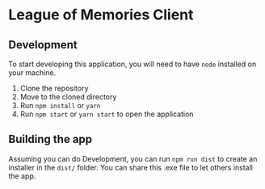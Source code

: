 # League of Memories Client

## Development

To start developing this application, you will need to have `node` installed on your machine.

1. Clone the repository
2. Move to the cloned directory
3. Run `npm install` or `yarn`
4. Run `npm start` or `yarn start` to open the application

## Building the app

Assuming you can do Development, you can run `npm run dist` to create an installer in the `dist/` folder. You can share this .exe file to let others install the app.
